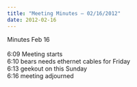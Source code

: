 ```yaml
---
title: "Meeting Minutes – 02/16/2012"
date: 2012-02-16
---
```

Minutes Feb 16<br />
<br />
6:09 Meeting starts<br />
6:10 bears needs ethernet cables for Friday<br />
6:13 geekout on this Sunday<br />
6:16 meeting adjourned